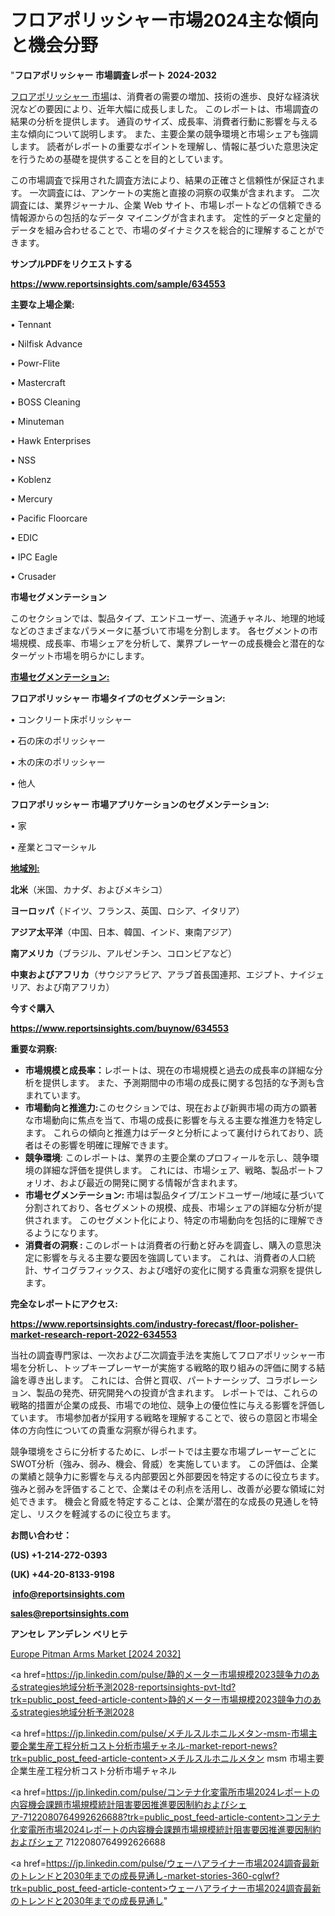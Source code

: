 # フロアポリッシャー市場2024主な傾向と機会分野

"<strong>フロアポリッシャー 市場調査レポート 2024-2032</strong>

<a href=https://www.reportsinsights.com/sample/634553>フロアポリッシャー 市場</a>は、消費者の需要の増加、技術の進歩、良好な経済状況などの要因により、近年大幅に成長しました。 このレポートは、市場調査の結果の分析を提供します。 通貨のサイズ、成長率、消費者行動に影響を与える主な傾向について説明します。 また、主要企業の競争環境と市場シェアも強調します。 読者がレポートの重要なポイントを理解し、情報に基づいた意思決定を行うための基礎を提供することを目的としています。

この市場調査で採用された調査方法により、結果の正確さと信頼性が保証されます。 一次調査には、アンケートの実施と直接の洞察の収集が含まれます。 二次調査には、業界ジャーナル、企業 Web サイト、市場レポートなどの信頼できる情報源からの包括的なデータ マイニングが含まれます。 定性的データと定量的データを組み合わせることで、市場のダイナミクスを総合的に理解することができます。

<strong><b>サンプルPDFをリクエストする</b></strong>

<a href=https://www.reportsinsights.com/sample/634553><strong><u>https://www.reportsinsights.com/sample/634553</u></strong></a>

<strong>主要な上場企業:</strong>

• Tennant

• Nilfisk Advance

• Powr-Flite

• Mastercraft

• BOSS Cleaning

• Minuteman

• Hawk Enterprises

• NSS

• Koblenz

• Mercury

• Pacific Floorcare

• EDIC

• IPC Eagle

• Crusader

<strong>市場セグメンテーション</strong>

このセクションでは、製品タイプ、エンドユーザー、流通チャネル、地理的地域などのさまざまなパラメータに基づいて市場を分割します。 各セグメントの市場規模、成長率、市場シェアを分析して、業界プレーヤーの成長機会と潜在的なターゲット市場を明らかにします。

<strong><u>市場セグメンテーション</u></strong><strong><u>:</u></strong>

<strong>フロアポリッシャー 市場タイプのセグメンテーション:</strong>

• コンクリート床ポリッシャー

• 石の床のポリッシャー

• 木の床のポリッシャー

• 他人

<strong>フロアポリッシャー 市場アプリケーションのセグメンテーション:</strong>

• 家

• 産業とコマーシャル

<strong><u>地域別</u></strong><strong><u>:</u></strong>

<strong>北米</strong>（米国、カナダ、およびメキシコ）

<strong>ヨーロッパ</strong>（ドイツ、フランス、英国、ロシア、イタリア）

<strong>アジア太平洋</strong>（中国、日本、韓国、インド、東南アジア）

<strong>南アメリカ</strong>（ブラジル、アルゼンチン、コロンビアなど）

<strong>中東およびアフリカ</strong>（サウジアラビア、アラブ首長国連邦、エジプト、ナイジェリア、および南アフリカ）

<strong>今すぐ購入</strong>

<a href=https://www.reportsinsights.com/buynow/634553><strong><u>https://www.reportsinsights.com/buynow/634553</u></strong></a>

<strong>重要な洞察:</strong>
<ul>
  <li><strong>市場規模と成長率：</strong>レポートは、現在の市場規模と過去の成長率の詳細な分析を提供します。 また、予測期間中の市場の成長に関する包括的な予測も含まれています。</li>
  <li><strong>市場動向と推進力:</strong>このセクションでは、現在および新興市場の両方の顕著な市場動向に焦点を当て、市場の成長に影響を与える主要な推進力を特定します。 これらの傾向と推進力はデータと分析によって裏付けられており、読者はその影響を明確に理解できます。</li>
  <li><strong>競争環境</strong>: このレポートは、業界の主要企業のプロフィールを示し、競争環境の詳細な評価を提供します。 これには、市場シェア、戦略、製品ポートフォリオ、および最近の開発に関する情報が含まれます。</li>
  <li><strong>市場セグメンテーション: </strong>市場は製品タイプ/エンドユーザー/地域に基づいて分割されており、各セグメントの規模、成長、市場シェアの詳細な分析が提供されます。 このセグメント化により、特定の市場動向を包括的に理解できるようになります。</li>
  <li><strong>消費者の洞察 : </strong>このレポートは消費者の行動と好みを調査し、購入の意思決定に影響を与える主要な要因を強調しています。 これは、消費者の人口統計、サイコグラフィックス、および嗜好の変化に関する貴重な洞察を提供します。</li>
</ul>
<strong>完全なレポートにアクセス:</strong>

<a href=https://www.reportsinsights.com/industry-forecast/floor-polisher-market-research-report-2022-634553><strong><u><b>https://www.reportsinsights.com/industry-forecast/floor-polisher-market-research-report-2022-634553</b></u></strong></a>

当社の調査専門家は、一次および二次調査手法を実施してフロアポリッシャー市場を分析し、トップキープレーヤーが実施する戦略的取り組みの評価に関する結論を導き出します。 これには、合併と買収、パートナーシップ、コラボレーション、製品の発売、研究開発への投資が含まれます。 レポートでは、これらの戦略的措置が企業の成長、市場での地位、競争上の優位性に与える影響を評価しています。 市場参加者が採用する戦略を理解することで、彼らの意図と市場全体の方向性についての貴重な洞察が得られます。

競争環境をさらに分析するために、レポートでは主要な市場プレーヤーごとにSWOT分析（強み、弱み、機会、脅威）を実施しています。 この評価は、企業の業績と競争力に影響を与える内部要因と外部要因を特定するのに役立ちます。 強みと弱みを評価することで、企業はその利点を活用し、改善が必要な領域に対処できます。 機会と脅威を特定することは、企業が潜在的な成長の見通しを特定し、リスクを軽減するのに役立ちます。

<strong>お問い合わせ：</strong>

<strong>(US) +1-214-272-0393</strong>

<strong>(UK) +44-20-8133-9198</strong>

<strong> </strong><a href=info@reportsinsights.com><strong><u>info@reportsinsights.com</u></strong></a>

<a href=sales@reportsinsights.com><strong><u>sales@reportsinsights.com</u></strong></a>

<strong>アンセレ アンデレン ベリヒテ</strong>

<a href=https://www.linkedin.com/pulse/europe-pitman-arms-markets-2024-comprehensive-ootlf/>Europe Pitman Arms Market [2024 2032]</a>

<a href=https://jp.linkedin.com/pulse/静的メーター市場規模2023競争力のあるstrategies地域分析予測2028-reportsinsights-pvt-ltd?trk=public_post_feed-article-content>静的メーター市場規模2023競争力のあるstrategies地域分析予測2028</a>

<a href=https://jp.linkedin.com/pulse/メチルスルホニルメタン-msm-市場主要企業生産工程分析コスト分析市場チャネル-market-report-news?trk=public_post_feed-article-content>メチルスルホニルメタン msm 市場主要企業生産工程分析コスト分析市場チャネル</a>

<a href=https://jp.linkedin.com/pulse/コンテナ化変電所市場2024レポートの内容機会課題市場規模統計阻害要因推進要因制約およびシェア-7122080764992626688?trk=public_post_feed-article-content>コンテナ化変電所市場2024レポートの内容機会課題市場規模統計阻害要因推進要因制約およびシェア 7122080764992626688</a>

<a href=https://jp.linkedin.com/pulse/ウェーハアライナー市場2024調査最新のトレンドと2030年までの成長見通し-market-stories-360-cglwf?trk=public_post_feed-article-content>ウェーハアライナー市場2024調査最新のトレンドと2030年までの成長見通し</a>"
